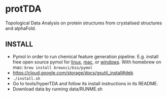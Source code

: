 # protTDA
Topological Data Analysis on protein structures from crystalised structures and alphaFold.

## INSTALL
- Pymol in order to run chemical feature generation pipeline. E.g. install free 
  open source pymol for [linux](https://pymolwiki.org/index.php/Linux_Install), 
  [mac](https://pymolwiki.org/index.php/MAC_Install), or 
  [windows](https://pymolwiki.org/index.php/Windows_Install). With homebrew on 
  mac: `brew install brewsci/bio/pymol`
- https://cloud.google.com/storage/docs/gsutil_install#deb
- `./install.sh`
- Go to tools/hyperTDA and follow its install instructions in its README.
- Download data by running data/RUNME.sh
